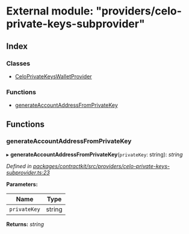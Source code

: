 # External module: "providers/celo-private-keys-subprovider"

## Index

### Classes

* [CeloPrivateKeysWalletProvider](../classes/_providers_celo_private_keys_subprovider_.celoprivatekeyswalletprovider.md)

### Functions

* [generateAccountAddressFromPrivateKey](_providers_celo_private_keys_subprovider_.md#generateaccountaddressfromprivatekey)

## Functions

###  generateAccountAddressFromPrivateKey

▸ **generateAccountAddressFromPrivateKey**(`privateKey`: string): *string*

*Defined in [packages/contractkit/src/providers/celo-private-keys-subprovider.ts:23](https://github.com/celo-org/celo-monorepo/blob/6049da1fa/packages/contractkit/src/providers/celo-private-keys-subprovider.ts#L23)*

**Parameters:**

Name | Type |
------ | ------ |
`privateKey` | string |

**Returns:** *string*
